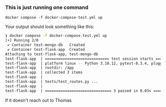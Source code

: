 ### This is just running one command

`docker compose -f docker-compose-test.yml up`

Your output should look something like this:

```sh
❯ docker compose -f docker-compose.test.yml up
[+] Running 2/0
 ✔ Container test-mongo-db   Created                                                                                                      0.0s 
 ✔ Container test-flask-app  Created                                                                                                      0.0s 
Attaching to test-flask-app, test-mongo-db
test-flask-app  | ============================= test session starts ==============================
test-flask-app  | platform linux -- Python 3.10.12, pytest-8.3.4, pluggy-1.5.0
test-flask-app  | rootdir: /app
test-flask-app  | collected 3 items
test-flask-app  | 
test-flask-app  | tests/test_routes.py ...                                                 [100%]
test-flask-app  | 
test-flask-app  | ============================== 3 passed in 0.03s ===============================
```

If it doesn't reach out to Thomas
